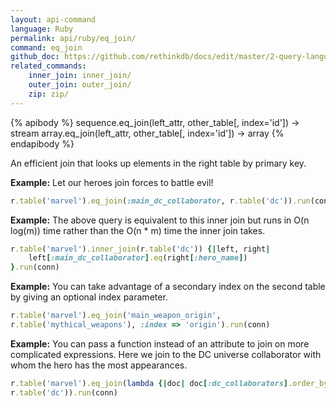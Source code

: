 ```yaml
---
layout: api-command 
language: Ruby
permalink: api/ruby/eq_join/
command: eq_join 
github_doc: https://github.com/rethinkdb/docs/edit/master/2-query-language/api/ruby/joins/eq_join.md
related_commands:
    inner_join: inner_join/
    outer_join: outer_join/
    zip: zip/
---
```



{% apibody %}
sequence.eq_join(left_attr, other_table[, index='id']) &rarr; stream
array.eq_join(left_attr, other_table[, index='id']) &rarr; array
{% endapibody %}

An efficient join that looks up elements in the right table by primary key.

__Example:__ Let our heroes join forces to battle evil!

```rb
r.table('marvel').eq_join(:main_dc_collaborator, r.table('dc')).run(conn)
```

__Example:__ The above query is equivalent to this inner join but runs in O(n log(m))
time rather than the O(n * m) time the inner join takes.

```rb
r.table('marvel').inner_join(r.table('dc')) {|left, right|
    left[:main_dc_collaborator].eq(right[:hero_name])
}.run(conn)
```


__Example:__ You can take advantage of a secondary index on the second table by giving
an optional index parameter.

```rb
r.table('marvel').eq_join('main_weapon_origin',
r.table('mythical_weapons'), :index => 'origin').run(conn)
```


__Example:__ You can pass a function instead of an attribute to join on more
complicated expressions. Here we join to the DC universe collaborator with whom the
hero has the most appearances.

```rb
r.table('marvel').eq_join(lambda {|doc| doc[:dc_collaborators].order_by(:appearances)[0][:name]},
r.table('dc')).run(conn)
```

